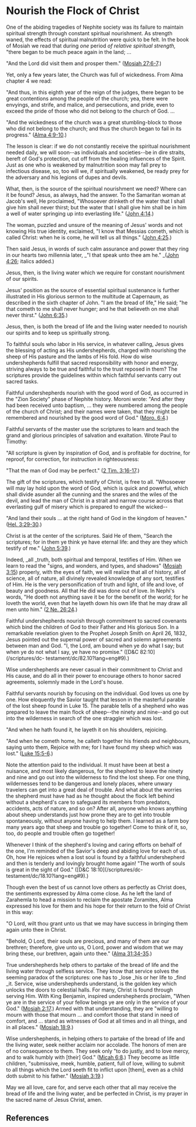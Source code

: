 # Nourish the Flock of Christ

One of the abiding tragedies of Nephite society was its failure to maintain
spiritual strength through constant spiritual nourishment. As strength waned,
the effects of spiritual malnutrition were quick to be felt. In the book of
Mosiah we read that during _one_ period _of relative spiritual strength,_
"there began to be much peace again in the land; ...

"And the Lord did visit them and prosper them." ([Mosiah
27:6-7](/scriptures/bofm/mosiah/27.6-7?lang=eng#5).)

Yet, only a few years later, the Church was full of wickedness. From Alma
chapter 4 we read:

"And thus, in this eighth year of the reign of the judges, there began to be
great contentions among the people of the church; yea, there were envyings,
and strife, and malice, and persecutions, and pride, even to exceed the pride
of those who did not belong to the church of God. ...

"And the wickedness of the church was a great stumbling-block to those who did
not belong to the church; and thus the church began to fail in its progress."
([Alma 4:9-10](/scriptures/bofm/alma/4.9-10?lang=eng#8).)

The lesson is clear: if we do not constantly receive the spiritual nourishment
needed daily, we will soon--as individuals and societies--be in dire straits,
bereft of God's protection, cut off from the healing influences of the Spirit.
Just as one who is weakened by malnutrition soon may fall prey to infectious
disease, so, too will we, if spiritually weakened, be ready prey for the
adversary and his legions of dupes and devils.

What, then, is the source of the spiritual nourishment we need? Where can it
be found? Jesus, as always, had the answer. To the Samaritan woman at Jacob's
well, He proclaimed, "Whosoever drinketh of the water that I shall give him
shall never thirst; but the water that I shall give him shall be in him a well
of water springing up into everlasting life." ([John
4:14](/scriptures/nt/john/4.14?lang=eng#13).)

The woman, puzzled and unsure of the meaning of Jesus' words and not knowing
His true identity, exclaimed, "I know that Messias cometh, which is called
Christ: when he is come, he will tell us all things." ([John
4:25](/scriptures/nt/john/4.25?lang=eng#24).)

Then said Jesus, in words of such calm assurance and power that they ring in
our hearts two millennia later, _"I that speak unto thee am he." _([John
4:26](/scriptures/nt/john/4.26?lang=eng#25); italics added.)

Jesus, then, is the living water which we require for constant nourishment of
our spirits.

Jesus' position as the source of essential spiritual sustenance is further
illustrated in His glorious sermon to the multitude at Capernaum, as described
in the sixth chapter of John. "I am the bread of life," He said; "he that
cometh to me shall never hunger; and he that believeth on me shall never
thirst." ([John 6:35](/scriptures/nt/john/6.35?lang=eng#34).)

Jesus, then, is both the bread of life and the living water needed to nourish
our spirits and to keep us spiritually strong.

To faithful souls who labor in His service, in whatever calling, Jesus gives
the blessing of acting as His undershepherds, charged with nourishing the
sheep of His pasture and the lambs of His fold. How do wise undershepherds
fulfill that sacred responsibility with honor and energy, striving always to
be true and faithful to the trust reposed in them? The scriptures provide the
guidelines within which faithful servants carry out sacred tasks.

Faithful undershepherds nourish with the good word of God, as occurred in the
"Zion Society" phase of Nephite history. Moroni wrote: "And after they had
been received unto baptism, ... they were numbered among the people of the
church of Christ; and their names were taken, that they might be remembered
and nourished by the good word of God." ([Moro.
6:4](/scriptures/bofm/moro/6.4?lang=eng#3).)

Faithful servants of the master use the scriptures to learn and teach the
grand and glorious principles of salvation and exaltation. Wrote Paul to
Timothy:

"All scripture is given by inspiration of God, and is profitable for doctrine,
for reproof, for correction, for instruction in righteousness:

"That the man of God may be perfect." ([2 Tim.
3:16-17](/scriptures/nt/2-tim/3.16-17?lang=eng#15).)

The gift of the scriptures, which testify of Christ, is free to all.
"Whosoever will may lay hold upon the word of God, which is quick and
powerful, which shall divide asunder all the cunning and the snares and the
wiles of the devil, and lead the man of Christ in a strait and narrow course
across that everlasting gulf of misery which is prepared to engulf the
wicked--

"And land their souls ... at the right hand of God in the kingdom of heaven."
([Hel. 3:29-30](/scriptures/bofm/hel/3.29-30?lang=eng#28).)

Christ is at the center of the scriptures. Said He of them, "Search the
scriptures; for in them ye think ye have eternal life: and they are they which
testify of me." ([John 5:39](/scriptures/nt/john/5.39?lang=eng#38).)

Indeed, _all _truth, both spiritual and temporal, testifies of Him. When we
learn to read the "signs, and wonders, and types, and shadows" ([Mosiah
3:15](/scriptures/bofm/mosiah/3.15?lang=eng#14)) properly, with the eyes of
faith, we will realize that all of history, all of science, all of nature, all
divinely revealed knowledge of any sort, testifies of Him. He is the very
personification of truth and light, of life and love, of beauty and goodness.
All that He did was done out of love. In Nephi's words, "He doeth not anything
save it be for the benefit of the world; for he loveth the world, even that he
layeth down his own life that he may draw all men unto him." ([2 Ne.
26:24](/scriptures/bofm/2-ne/26.24?lang=eng#23).)

Faithful undershepherds nourish through commitment to sacred covenants which
bind the children of God to their Father and His glorious Son. In a remarkable
revelation given to the Prophet Joseph Smith on April 26, 1832, Jesus pointed
out the supernal power of sacred and solemn agreements between man and God.
"I, the Lord, am bound when ye do what I say; but when ye do not what I say,
ye have no promise." ([D&amp;C 82:10](/scriptures/dc-
testament/dc/82.10?lang=eng#9).)

Wise undershepherds are never casual in their commitment to Christ and His
cause, and do all in their power to encourage others to honor sacred
agreements, solemnly made in the Lord's house.

Faithful servants nourish by focusing on the individual. God loves us one by
one. How eloquently the Savior taught that lesson in the masterful parable of
the lost sheep found in Luke 15. The parable tells of a shepherd who was
prepared to leave the main flock of sheep--the ninety and nine--and go out
into the wilderness in search of the one straggler which was lost.

"And when he hath found it, he layeth it on his shoulders, rejoicing.

"And when he cometh home, he calleth together his friends and neighbours,
saying unto them, Rejoice with me; for I have found my sheep which was lost."
([Luke 15:5-6](/scriptures/nt/luke/15.5-6?lang=eng#4).)

Note the attention paid to the individual. It must have been at best a
nuisance, and most likely dangerous, for the shepherd to leave the ninety and
nine and go out into the wilderness to find the lost sheep. For one thing,
wildernesses tend to be dangerous and lonely places, where unwary travelers
can get into a great deal of trouble. And what about the worries the shepherd
must have had as he thought about the flock left behind without a shepherd's
care to safeguard its members from predators, accidents, acts of nature, and
so on? After all, anyone who knows anything about sheep understands just how
prone they are to get into trouble spontaneously, without anyone having to
help them. I learned as a farm boy many years ago that sheep and trouble go
together! Come to think of it, so, too, do people and trouble often go
together!

Whenever I think of the shepherd's loving and caring efforts on behalf of the
one, I'm reminded of the Savior's deep and abiding love for each of us. Oh,
how He rejoices when a lost soul is found by a faithful undershepherd and then
is tenderly and lovingly brought home again! "The worth of souls is great in
the sight of God." ([D&amp;C 18:10](/scriptures/dc-
testament/dc/18.10?lang=eng#9).)

Though even the best of us cannot love others as perfectly as Christ does, the
sentiments expressed by Alma come close. As he left the land of Zarahemla to
head a mission to reclaim the apostate Zoramites, Alma expressed his love for
them and his hope for their return to the fold of Christ in this way:

"O Lord, wilt thou grant unto us that we may have success in bringing them
again unto thee in Christ.

"Behold, O Lord, their souls are precious, and many of them are our brethren;
therefore, give unto us, O Lord, power and wisdom that we may bring these, our
brethren, again unto thee." ([Alma
31:34-35](/scriptures/bofm/alma/31.34-35?lang=eng#33).)

True undershepherds help others to partake of the bread of life and the living
water through selfless service. They know that service solves the seeming
paradox of the scriptures: one has to _lose _his or her life to _find _it.
Service, wise undershepherds understand, is the golden key which unlocks the
doors to celestial halls. For many, Christ is found through serving Him. With
King Benjamin, inspired undershepherds proclaim, "When ye are in the service
of your fellow beings ye are only in the service of your God." ([Mosiah
2:17](/scriptures/bofm/mosiah/2.17?lang=eng#16).) Armed with that
understanding, they are "willing to mourn with those that mourn ... and comfort
those that stand in need of comfort, and ... stand as witnesses of God at all
times and in all things, and in all places." ([Mosiah
18:9](/scriptures/bofm/mosiah/18.9?lang=eng#8).)

Wise undershepherds, in helping others to partake of the bread of life and the
living water, seek neither acclaim nor accolade. The honors of men are of no
consequence to them. They seek only "to do justly, and to love mercy, and to
walk humbly with [their] God." ([Micah
6:8](/scriptures/ot/micah/6.8?lang=eng#7).) They become as little children,
"submissive, meek, humble, patient, full of love, willing to submit to all
things which the Lord seeth fit to inflict upon [them], even as a child doth
submit to his father." ([Mosiah
3:19](/scriptures/bofm/mosiah/3.19?lang=eng#18).)

May we all love, care for, and serve each other that all may receive the bread
of life and the living water, and be perfected in Christ, is my prayer in the
sacred name of Jesus Christ, amen.

## References

